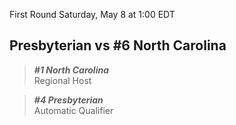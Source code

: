 First Round
Saturday, May 8 at 1:00 EDT
## Presbyterian vs #6 North Carolina

> ***#1 North Carolina***  
> Regional Host

> ***#4 Presbyterian***  
> Automatic Qualifier